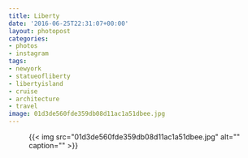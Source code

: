 ```yaml
---
title: Liberty
date: '2016-06-25T22:31:07+00:00'
layout: photopost
categories:
- photos
- instagram
tags:
- newyork
- statueofliberty
- libertyisland
- cruise
- architecture
- travel
image: 01d3de560fde359db08d11ac1a51dbee.jpg
---
```


<figure class="photo photo--square">
  {{< img src="01d3de560fde359db08d11ac1a51dbee.jpg" alt="" caption="" >}}

</figure>




